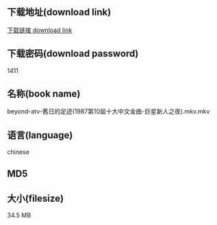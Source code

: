 ## 下载地址(download link)
[下载链接 download link](https://voluble-croquembouche-d321dc.netlify.app/?s=beyond-atv-%E8%88%8A%E6%97%A5%E7%9A%84%E8%B6%B3%E8%BF%B9%281987%E7%AC%AC10%E5%B1%86%E5%8D%81%E5%A4%A7%E4%B8%AD%E6%96%87%E9%87%91%E6%9B%B2-%E5%B7%A8%E6%98%9F%E6%96%B0%E4%BA%BA%E4%B9%8B%E5%A4%9C%29.mkv)

## 下载密码(download password)
1411

## 名称(book name)
beyond-atv-舊日的足迹(1987第10屆十大中文金曲-巨星新人之夜).mkv.mkv

## 语言(language)
chinese

## MD5


## 大小(filesize)
34.5 MB
